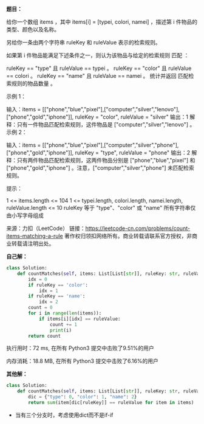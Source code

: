 **题目：**

给你一个数组 items ，其中 items[i] = [typei, colori, namei] ，描述第 i 件物品的类型、颜色以及名称。

另给你一条由两个字符串 ruleKey 和 ruleValue 表示的检索规则。

如果第 i 件物品能满足下述条件之一，则认为该物品与给定的检索规则 匹配 ：

ruleKey == "type" 且 ruleValue == typei 。
ruleKey == "color" 且 ruleValue == colori 。
ruleKey == "name" 且 ruleValue == namei 。
统计并返回 匹配检索规则的物品数量 。

 

示例 1：

输入：items = [["phone","blue","pixel"],["computer","silver","lenovo"],["phone","gold","iphone"]], ruleKey = "color", ruleValue = "silver"
输出：1
解释：只有一件物品匹配检索规则，这件物品是 ["computer","silver","lenovo"] 。
示例 2：

输入：items = [["phone","blue","pixel"],["computer","silver","phone"],["phone","gold","iphone"]], ruleKey = "type", ruleValue = "phone"
输出：2
解释：只有两件物品匹配检索规则，这两件物品分别是 ["phone","blue","pixel"] 和 ["phone","gold","iphone"] 。注意，["computer","silver","phone"] 未匹配检索规则。


提示：

1 <= items.length <= 104
1 <= typei.length, colori.length, namei.length, ruleValue.length <= 10
ruleKey 等于 "type"、"color" 或 "name"
所有字符串仅由小写字母组成

来源：力扣（LeetCode）
链接：https://leetcode-cn.com/problems/count-items-matching-a-rule
著作权归领扣网络所有。商业转载请联系官方授权，非商业转载请注明出处。



**自己解：**

```python
class Solution:
    def countMatches(self, items: List[List[str]], ruleKey: str, ruleValue: str) -> int:
        idx = 0
        if ruleKey == 'color':
            idx = 1
        if ruleKey == 'name':
            idx = 2
        count = 0
        for i in range(len(items)):
            if items[i][idx] == ruleValue:
                count += 1
                print(i)
        return count
```

执行用时：72 ms, 在所有 Python3 提交中击败了9.51%的用户

内存消耗：18.8 MB, 在所有 Python3 提交中击败了6.16%的用户



**其他解：**

```python
class Solution: 
    def countMatches(self, items: List[List[str]], ruleKey: str, ruleValue: str) -> int:
        dic = {"type": 0, "color": 1, "name": 2}
        return sum(item[dic[ruleKey]] == ruleValue for item in items)
```

- 当有三个分支时，考虑使用dict而不是if-if